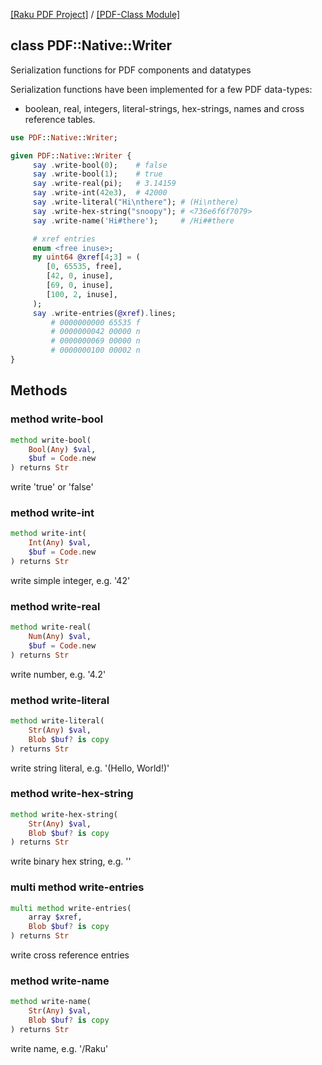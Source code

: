 [[Raku PDF Project]](https://pdf-raku.github.io)
 / [[PDF-Class Module]](https://pdf-raku.github.io/PDF-Class-raku)

class PDF::Native::Writer
-------------------------

Serialization functions for PDF components and datatypes

Serialization functions have been implemented for a few PDF data-types:

- boolean, real, integers, literal-strings, hex-strings, names and cross reference tables.

```raku
use PDF::Native::Writer;

given PDF::Native::Writer {
     say .write-bool(0);    # false
     say .write-bool(1);    # true
     say .write-real(pi);   # 3.14159
     say .write-int(42e3),  # 42000
     say .write-literal("Hi\nthere"); # (Hi\nthere)
     say .write-hex-string("snoopy"); # <736e6f6f7079>
     say .write-name('Hi#there');     # /Hi##there

     # xref entries
     enum <free inuse>;
     my uint64 @xref[4;3] = (
        [0, 65535, free],
        [42, 0, inuse],
        [69, 0, inuse],
        [100, 2, inuse],
     );
     say .write-entries(@xref).lines;
         # 0000000000 65535 f 
         # 0000000042 00000 n 
         # 0000000069 00000 n 
         # 0000000100 00002 n
}
```

Methods
-------

### method write-bool

```raku
method write-bool(
    Bool(Any) $val,
    $buf = Code.new
) returns Str
```

write 'true' or 'false'

### method write-int

```raku
method write-int(
    Int(Any) $val,
    $buf = Code.new
) returns Str
```

write simple integer, e.g. '42'

### method write-real

```raku
method write-real(
    Num(Any) $val,
    $buf = Code.new
) returns Str
```

write number, e.g. '4.2'

### method write-literal

```raku
method write-literal(
    Str(Any) $val,
    Blob $buf? is copy
) returns Str
```

write string literal, e.g. '(Hello, World!)'

### method write-hex-string

```raku
method write-hex-string(
    Str(Any) $val,
    Blob $buf? is copy
) returns Str
```

write binary hex string, e.g. '<deadbeef>'

### multi method write-entries

```raku
multi method write-entries(
    array $xref,
    Blob $buf? is copy
) returns Str
```

write cross reference entries

### method write-name

```raku
method write-name(
    Str(Any) $val,
    Blob $buf? is copy
) returns Str
```

write name, e.g. '/Raku'

